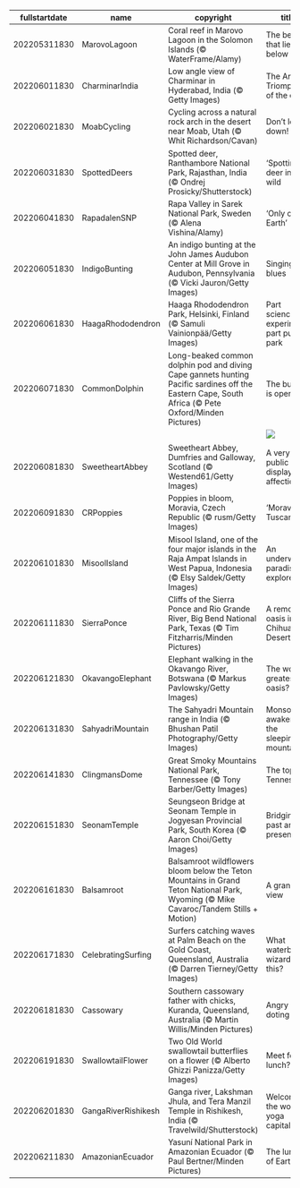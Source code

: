 |fullstartdate|name|copyright|title|image|
|--|--|--|--|--|
202205311830|MarovoLagoon|Coral reef in Marovo Lagoon in the Solomon Islands (© WaterFrame/Alamy)|The beauty that lies below|![](/en-IN/2022/06/202205311830MarovoLagoon.jpg)|
202206011830|CharminarIndia|Low angle view of Charminar in Hyderabad, India (© Getty Images)|The Arc de Triomphe of the east|![](/en-IN/2022/06/202206011830CharminarIndia.jpg)|
202206021830|MoabCycling|Cycling across a natural rock arch in the desert near Moab, Utah (© Whit Richardson/Cavan)|Don’t look down!|![](/en-IN/2022/06/202206021830MoabCycling.jpg)|
202206031830|SpottedDeers|Spotted deer, Ranthambore National Park, Rajasthan, India (© Ondrej Prosicky/Shutterstock)|‘Spotting’ deer in the wild|![](/en-IN/2022/06/202206031830SpottedDeers.jpg)|
202206041830|RapadalenSNP|Rapa Valley in Sarek National Park, Sweden (© Alena Vishina/Alamy)|‘Only one Earth’|![](/en-IN/2022/06/202206041830RapadalenSNP.jpg)|
202206051830|IndigoBunting|An indigo bunting at the John James Audubon Center at Mill Grove in Audubon, Pennsylvania (© Vicki Jauron/Getty Images)|Singing the blues|![](/en-IN/2022/06/202206051830IndigoBunting.jpg)|
202206061830|HaagaRhododendron|Haaga Rhododendron Park, Helsinki, Finland (© Samuli Vainionpää/Getty Images)|Part science experiment, part public park|![](/en-IN/2022/06/202206061830HaagaRhododendron.jpg)|
202206071830|CommonDolphin|Long-beaked common dolphin pod and diving Cape gannets hunting Pacific sardines off the Eastern Cape, South Africa (© Pete Oxford/Minden Pictures)|The buffet is open|![](/en-IN/2022/06/202206071830CommonDolphin.jpg)|
||||![](/en-IN/2022/06/.jpg)|
202206081830|SweetheartAbbey|Sweetheart Abbey, Dumfries and Galloway, Scotland (© Westend61/Getty Images)|A very public display of affection|![](/en-IN/2022/06/202206081830SweetheartAbbey.jpg)|
202206091830|CRPoppies|Poppies in bloom, Moravia, Czech Republic (© rusm/Getty Images)|‘Moravian Tuscany’|![](/en-IN/2022/06/202206091830CRPoppies.jpg)|
202206101830|MisoolIsland|Misool Island, one of the four major islands in the Raja Ampat Islands in West Papua, Indonesia (© Elsy Saldek/Getty Images)|An underwater paradise to explore|![](/en-IN/2022/06/202206101830MisoolIsland.jpg)|
202206111830|SierraPonce|Cliffs of the Sierra Ponce and Rio Grande River, Big Bend National Park, Texas (© Tim Fitzharris/Minden Pictures)|A remote oasis in the Chihuahuan Desert|![](/en-IN/2022/06/202206111830SierraPonce.jpg)|
202206121830|OkavangoElephant|Elephant walking in the Okavango River, Botswana (© Markus Pavlowsky/Getty Images)|The world’s greatest oasis?|![](/en-IN/2022/06/202206121830OkavangoElephant.jpg)|
202206131830|SahyadriMountain|The Sahyadri Mountain range in India (© Bhushan Patil Photography/Getty Images)|Monsoon awakens the sleeping mountains|![](/en-IN/2022/06/202206131830SahyadriMountain.jpg)|
202206141830|ClingmansDome|Great Smoky Mountains National Park, Tennessee (© Tony Barber/Getty Images)|The top of Tennessee|![](/en-IN/2022/06/202206141830ClingmansDome.jpg)|
202206151830|SeonamTemple|Seungseon Bridge at Seonam Temple in Jogyesan Provincial Park, South Korea (© Aaron Choi/Getty Images)|Bridging past and present|![](/en-IN/2022/06/202206151830SeonamTemple.jpg)|
202206161830|Balsamroot|Balsamroot wildflowers bloom below the Teton Mountains in Grand Teton National Park, Wyoming (© Mike Cavaroc/Tandem Stills + Motion)|A grand view|![](/en-IN/2022/06/202206161830Balsamroot.jpg)|
202206171830|CelebratingSurfing|Surfers catching waves at Palm Beach on the Gold Coast, Queensland, Australia (© Darren Tierney/Getty Images)|What waterborne wizardry is this?|![](/en-IN/2022/06/202206171830CelebratingSurfing.jpg)|
202206181830|Cassowary|Southern cassowary father with chicks, Kuranda, Queensland, Australia (© Martin Willis/Minden Pictures)|Angry bird, doting dad|![](/en-IN/2022/06/202206181830Cassowary.jpg)|
202206191830|SwallowtailFlower|Two Old World swallowtail butterflies on a flower (© Alberto Ghizzi Panizza/Getty Images)|Meet for lunch?|![](/en-IN/2022/06/202206191830SwallowtailFlower.jpg)|
202206201830|GangaRiverRishikesh|Ganga river, Lakshman Jhula, and Tera Manzil Temple in Rishikesh, India (© Travelwild/Shutterstock)|Welcome to the world's yoga capital|![](/en-IN/2022/06/202206201830GangaRiverRishikesh.jpg)|
202206211830|AmazonianEcuador|Yasuní National Park in Amazonian Ecuador (© Paul Bertner/Minden Pictures)|The lungs of Earth|![](/en-IN/2022/06/202206211830AmazonianEcuador.jpg)|
